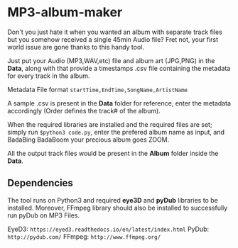# MP3-album-maker

Don't you just hate it when you wanted an album with separate track files but you somehow received a single 45min Audio file? Fret not, your first world issue are gone thanks to this handy tool.

Just put your Audio (MP3,WAV,etc) file and album art (JPG,PNG) in the **Data**, along with that provide a timestamps .csv file containing the metadata for every track in the album.

Metadata File format `startTime,EndTime,SongName,ArtistName`

A sample .csv is present in the **Data** folder for reference, enter the metadata accordingly (Order defines the track# of the album).

When the required libraries are installed and the required files are set; simply run `$python3 code.py`, enter the prefered album name as input, and BadaBing BadaBoom your precious album goes ZOOM.

All the output track files would be present in the **Album** folder inside the **Data**.

## Dependencies
The tool runs on Python3 and required **eye3D** and **pyDub** libraries to be installed. Moreover, FFmpeg library should also be installed to successfully run pyDub on MP3 Files.

EyeD3: `https://eyed3.readthedocs.io/en/latest/index.html`
PyDub: `http://pydub.com/`
FFmpeg: `http://www.ffmpeg.org/`